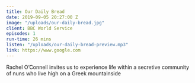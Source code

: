 ```yaml
---
title: Our Daily Bread
date: 2019-09-05 20:27:00 Z
image: "/uploads/our-daily-bread.jpg"
client: BBC World Service
episodes: 1
run-time: 26 mins
listen: "/uploads/our-daily-bread-preview.mp3"
link: https://www.google.com
---
```


Rachel O’Connell invites us to experience life within a secretive community of nuns who live high on a Greek mountainside